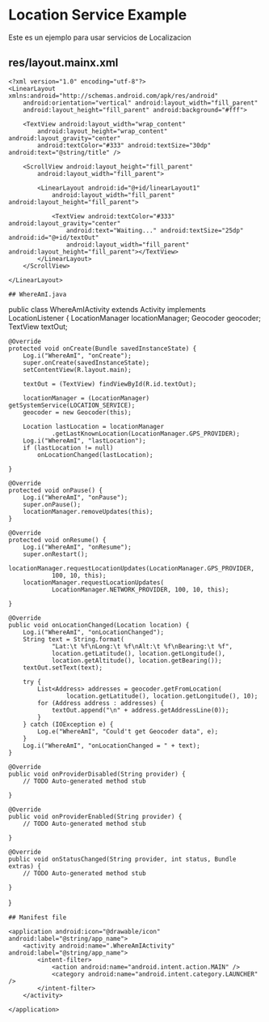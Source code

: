 Location Service Example
==========

Este es un ejemplo para usar servicios de Localizacion 

## res/layout.mainx.xml
```
<?xml version="1.0" encoding="utf-8"?>
<LinearLayout xmlns:android="http://schemas.android.com/apk/res/android"
	android:orientation="vertical" android:layout_width="fill_parent"
	android:layout_height="fill_parent" android:background="#fff">

	<TextView android:layout_width="wrap_content"
		android:layout_height="wrap_content" android:layout_gravity="center"
		android:textColor="#333" android:textSize="30dp" android:text="@string/title" />

	<ScrollView android:layout_height="fill_parent"
		android:layout_width="fill_parent">

		<LinearLayout android:id="@+id/linearLayout1"
			android:layout_width="fill_parent" android:layout_height="fill_parent">

			<TextView android:textColor="#333" android:layout_gravity="center"
				android:text="Waiting..." android:textSize="25dp" android:id="@+id/textOut"
				android:layout_width="fill_parent" android:layout_height="fill_parent"></TextView>
		</LinearLayout>
	</ScrollView>

</LinearLayout>

## WhereAmI.java
```
public class WhereAmIActivity extends Activity implements LocationListener {
	LocationManager locationManager;
	Geocoder geocoder;
	TextView textOut;

	@Override
	protected void onCreate(Bundle savedInstanceState) {
		Log.i("WhereAmI", "onCreate");
		super.onCreate(savedInstanceState);
		setContentView(R.layout.main);

		textOut = (TextView) findViewById(R.id.textOut);

		locationManager = (LocationManager) getSystemService(LOCATION_SERVICE);
		geocoder = new Geocoder(this);

		Location lastLocation = locationManager
				.getLastKnownLocation(LocationManager.GPS_PROVIDER);
		Log.i("WhereAmI", "lastLocation");
		if (lastLocation != null)
			onLocationChanged(lastLocation);

	}

	@Override
	protected void onPause() {
		Log.i("WhereAmI", "onPause");
		super.onPause();
		locationManager.removeUpdates(this);
	}

	@Override
	protected void onResume() {
		Log.i("WhereAmI", "onResume");
		super.onRestart();
		locationManager.requestLocationUpdates(LocationManager.GPS_PROVIDER,
				100, 10, this);
		locationManager.requestLocationUpdates(
				LocationManager.NETWORK_PROVIDER, 100, 10, this);

	}

	@Override
	public void onLocationChanged(Location location) {
		Log.i("WhereAmI", "onLocationChanged");
		String text = String.format(
				"Lat:\t %f\nLong:\t %f\nAlt:\t %f\nBearing:\t %f",
				location.getLatitude(), location.getLongitude(),
				location.getAltitude(), location.getBearing());
		textOut.setText(text);

		try {
			List<Address> addresses = geocoder.getFromLocation(
					location.getLatitude(), location.getLongitude(), 10);
			for (Address address : addresses) {
				textOut.append("\n" + address.getAddressLine(0));
			}
		} catch (IOException e) {
			Log.e("WhereAmI", "Could't get Geocoder data", e);
		}
		Log.i("WhereAmI", "onLocationChanged = " + text);
	}

	@Override
	public void onProviderDisabled(String provider) {
		// TODO Auto-generated method stub

	}

	@Override
	public void onProviderEnabled(String provider) {
		// TODO Auto-generated method stub

	}

	@Override
	public void onStatusChanged(String provider, int status, Bundle extras) {
		// TODO Auto-generated method stub

	}

}
```
## Manifest file 
```
<?xml version="1.0" encoding="utf-8"?>
<manifest xmlns:android="http://schemas.android.com/apk/res/android"
	package="com.kualia.whereami" android:versionCode="1"
	android:versionName="1.0">
	<uses-sdk android:targetSdkVersion="7" android:minSdkVersion="7" />
	<uses-permission android:name="android.permission.INTERNET" />
	<uses-permission android:name="android.permission.ACCESS_FINE_LOCATION"></uses-permission>
	<uses-permission android:name="android.permission.ACCESS_COARSE_LOCATION"></uses-permission>

	<application android:icon="@drawable/icon" android:label="@string/app_name">
		<activity android:name=".WhereAmIActivity" android:label="@string/app_name">
			<intent-filter>
				<action android:name="android.intent.action.MAIN" />
				<category android:name="android.intent.category.LAUNCHER" />
			</intent-filter>
		</activity>

	</application>
</manifest>

```
